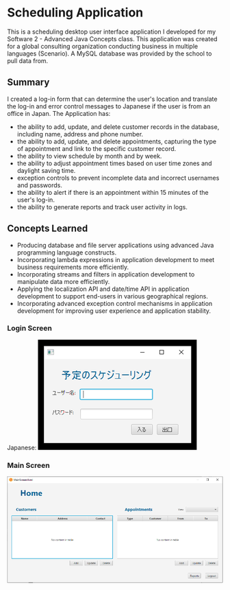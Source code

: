 # Scheduling Application
This is a scheduling desktop user interface application I developed for my Software 2 - Advanced Java Concepts class. This application was created for a global consulting organization conducting business in multiple languages (Scenario). A MySQL database was provided by the school to pull data from.

## Summary
I created a log-in form that can determine the user's location and translate the log-in and error control messages to Japanese if the user is from an office in Japan. The Application has:
  * the ability to add, update, and delete customer records in the database, including name, address and phone number.
  * the ability to add, update, and delete appointments, capturing the type of appointment and link to the specific customer record.
  * the ability to view schedule by month and by week.
  * the ability to adjust appointment times based on user time zones and daylight saving time.
  * exception controls to prevent incomplete data and incorrect usernames and passwords.
  * the ability to alert if there is an appointment within 15 minutes of the user's log-in.
  * the ability to generate reports and track user activity in logs.
 
## Concepts Learned
  * Producing database and file server applications using advanced Java programming language constructs.
  * Incorporating lambda expressions in application development to meet business requirements more efficiently.
  * Incorporating streams and filters in application development to manipulate data more efficiently.
  * Applying the localization API and date/time API in application development to support end-users in various geographical regions.
  * Incorporating advanced exception control mechanisms in application development for improving user experience and application stability.

### Login Screen
Japanese: 
![alt text][logo]

[logo]: https://github.com/krishnil/SchedulingApp/blob/master/Log-in%20screen.PNG "Log-in screen"

### Main Screen
![alt text](https://github.com/krishnil/SchedulingApp/blob/master/GUI.png "Main screen")
